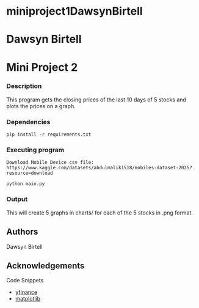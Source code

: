 # miniproject1DawsynBirtell
# Dawsyn Birtell
# Mini Project 2

### Description
This program gets the closing prices of the last 10 days of 5 stocks and plots the prices on a graph.


### Dependencies
```
pip install -r requirements.txt
```

### Executing program
```
Download Mobile Device csv file:
https://www.kaggle.com/datasets/abdulmalik1518/mobiles-dataset-2025?resource=download

python main.py 
```



### Output
This will create 5 graphs in charts/ for each of the 5 stocks in .png format. 

## Authors
Dawsyn Birtell

## Acknowledgements
Code Snippets   
* [yfinance](https://pypi.org/project/yfinance/)
* [matplotlib](https://matplotlib.org/stable/tutorials/pyplot.html)